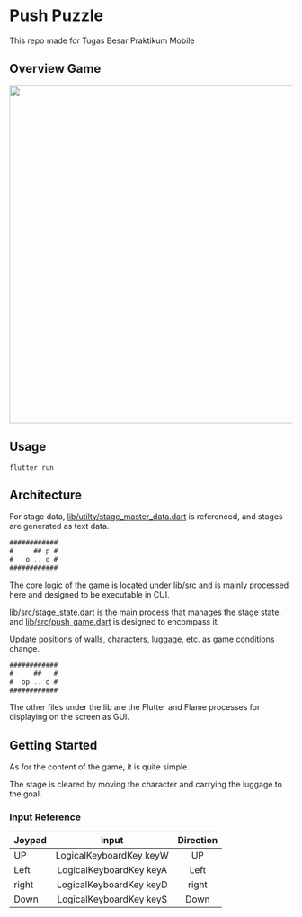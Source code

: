 # Push Puzzle

This repo made for Tugas Besar Praktikum Mobile

## Overview Game

<img width="600" src="https://user-images.githubusercontent.com/1584153/234482219-4cd323d9-67a0-47b4-af91-87308240276e.gif">

## Usage

```
flutter run
```

## Architecture

For stage data, [lib/utilty/stage_master_data.dart](/lib/utils/stage_master_data.dart) is referenced, and stages are generated as text data.

```dart
############
#     ## p #
#   o .. o #
############
```

The core logic of the game is located under lib/src and is mainly processed here and designed to be executable in CUI.

[lib/src/stage_state.dart](/lib/src/stage_state.dart) is the main process that manages the stage state, and [lib/src/push_game.dart](/lib/src/push_game.dart) is designed to encompass it.

Update positions of walls, characters, luggage, etc. as game conditions change.

```dart
############
#     ##   #
#  op .. o #
############
```

The other files under the lib are the Flutter and Flame processes for displaying on the screen as GUI.

## Getting Started

As for the content of the game, it is quite simple.

The stage is cleared by moving the character and carrying the luggage to the goal.

### Input Reference

| Joypad |          input          | Direction |
| ------ | :---------------------: | :-------: |
| UP     | LogicalKeyboardKey keyW |    UP     |
| Left   | LogicalKeyboardKey keyA |   Left    |
| right  | LogicalKeyboardKey keyD |   right   |
| Down   | LogicalKeyboardKey keyS |   Down    |
